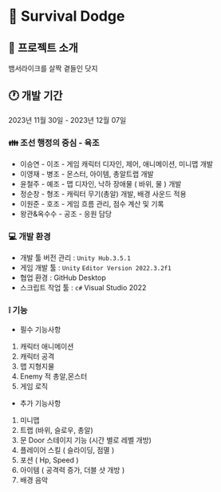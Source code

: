 # 📗 Survival Dodge

## 📄 프로젝트 소개
뱀서라이크를 살짝 곁들인 닷지

## 🕐 개발 기간
2023년 11월 30일 - 2023년 12월 07일

### 👪 조선 행정의 중심 - 육조
- 이승연 - 이조 - 게임 캐릭터 디자인, 제어, 애니메이션, 미니맵 개발
- 이영재 - 병조 - 몬스터, 아이템, 총알트랩 개발
- 윤철주 - 예조 - 맵 디자인, 낙하 장애물 ( 바위, 물 ) 개발
- 정순창 - 형조 - 캐릭터 무기(총알) 개발, 배경 사운드 적용
- 이원준 - 호조 - 게임 흐름 관리, 점수 계산 및 기록
- 왕관&옥수수 - 공조 - 응원 담당
  
### 💻 개발 환경
- 개발 툴 버전 관리 : `Unity Hub.3.5.1`
- 게임 개발 툴 : `Unity` `Editor Version 2022.3.2f1`
- 협업 환경 : GitHub Desktop
- 스크립트 작업 툴 : `c#` Visual Studio 2022

### ❕ 기능
- 필수 기능사항
1. 캐릭터 애니메이션
2. 캐릭터 공격
3. 맵 지형지물
4. Enemy 적 총알,몬스터
5. 게임 로직
  
- 추가 기능사항
1. 미니맵
2. 트랩 (바위, 슬로우, 총알)
3. 문 Door 스테이지 기능 (시간 별로 레벨 개방)
4. 플레이어 스킬 ( 슬라이딩, 점멸 )
5. 포션 ( Hp, Speed )
6. 아이템 ( 공격력 증가, 더블 샷 개방 )
7. 배경 음악
